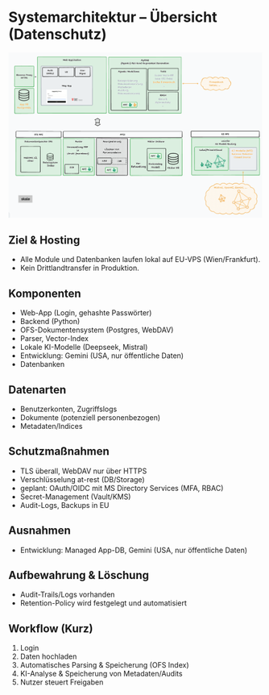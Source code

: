 
# Systemarchitektur – Übersicht (Datenschutz)

![alt text](image.png)

## Ziel & Hosting
- Alle Module und Datenbanken laufen lokal auf EU-VPS (Wien/Frankfurt).
- Kein Drittlandtransfer in Produktion.

## Komponenten
- Web-App (Login, gehashte Passwörter)
- Backend (Python)
- OFS-Dokumentensystem (Postgres, WebDAV)
- Parser, Vector-Index
- Lokale KI-Modelle (Deepseek, Mistral)
-   Entwicklung: Gemini (USA, nur öffentliche Daten)
- Datenbanken

## Datenarten
- Benutzerkonten, Zugriffslogs
- Dokumente (potenziell personenbezogen)
- Metadaten/Indices

## Schutzmaßnahmen
- TLS überall, WebDAV nur über HTTPS
- Verschlüsselung at-rest (DB/Storage)
- geplant: OAuth/OIDC mit MS Directory Services (MFA, RBAC)
- Secret-Management (Vault/KMS)
- Audit-Logs, Backups in EU

## Ausnahmen
- Entwicklung: Managed App-DB, Gemini (USA, nur öffentliche Daten)

## Aufbewahrung & Löschung
- Audit-Trails/Logs vorhanden
- Retention-Policy wird festgelegt und automatisiert

## Workflow (Kurz)
1. Login
2. Daten hochladen
3. Automatisches Parsing & Speicherung (OFS Index)
4. KI-Analyse & Speicherung von Metadaten/Audits
5. Nutzer steuert Freigaben

